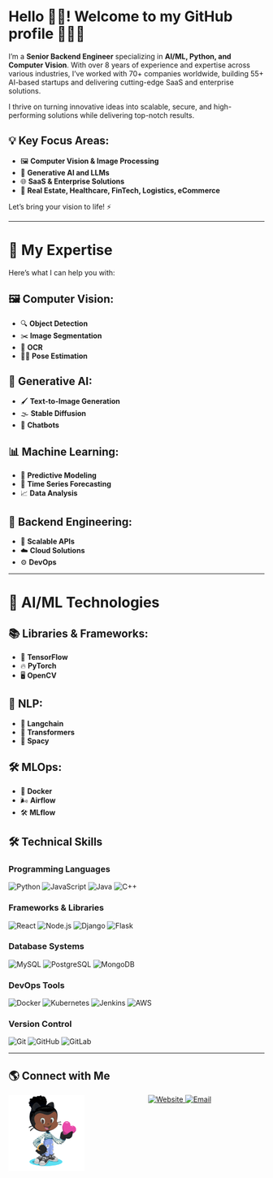 # Hello 👋🏾! Welcome to my GitHub profile 👩🏾‍💻


 I’m a **Senior Backend Engineer** specializing in **AI/ML, Python, and Computer Vision**. With over 8 years of experience and expertise across various industries, I’ve worked with 70+ companies worldwide, building 55+ AI-based startups and delivering cutting-edge SaaS and enterprise solutions.

I thrive on turning innovative ideas into scalable, secure, and high-performing solutions while delivering top-notch results.

## 💡 **Key Focus Areas**:
- 🖼️ **Computer Vision & Image Processing**
- 🤖 **Generative AI and LLMs**
- 🌐 **SaaS & Enterprise Solutions**
- 🏢 **Real Estate, Healthcare, FinTech, Logistics, eCommerce**

Let’s bring your vision to life! ⚡

---

# 🌟 **My Expertise**

Here’s what I can help you with:

## 🖼️ **Computer Vision**:
- 🔍 **Object Detection**
- ✂️ **Image Segmentation**
- 📝 **OCR**
- 🧍‍♂️ **Pose Estimation**

## 🤖 **Generative AI**:
- 🖌️ **Text-to-Image Generation**
- 🌫️ **Stable Diffusion**
- 💬 **Chatbots**

## 📊 **Machine Learning**:
- 🔮 **Predictive Modeling**
- 📅 **Time Series Forecasting**
- 📈 **Data Analysis**

## 🔧 **Backend Engineering**:
- 📡 **Scalable APIs**
- ☁️ **Cloud Solutions**
- ⚙️ **DevOps**

---

# 🧠 **AI/ML Technologies**

## 📚 **Libraries & Frameworks**:
- 📐 **TensorFlow**
- 🔥 **PyTorch**
- 🖥️ **OpenCV**

## 📝 **NLP**:
- 🔗 **Langchain**
- 🤖 **Transformers**
- 🌿 **Spacy**

## 🛠️ **MLOps**:
- 🐋 **Docker**
- 🌬️ **Airflow**
- 🛠️ **MLflow**    


## 🛠️ Technical Skills

### Programming Languages
![Python](https://img.shields.io/badge/-Python-3776AB?logo=python&logoColor=white)
![JavaScript](https://img.shields.io/badge/-JavaScript-F7DF1E?logo=javascript&logoColor=black)
![Java](https://img.shields.io/badge/-Java-007396?logo=java&logoColor=white)
![C++](https://img.shields.io/badge/-C++-00599C?logo=c%2B%2B&logoColor=white)

### Frameworks & Libraries
![React](https://img.shields.io/badge/-React-61DAFB?logo=react&logoColor=black)
![Node.js](https://img.shields.io/badge/-Node.js-339933?logo=node.js&logoColor=white)
![Django](https://img.shields.io/badge/-Django-092E20?logo=django&logoColor=white)
![Flask](https://img.shields.io/badge/-Flask-000000?logo=flask&logoColor=white)

### Database Systems
![MySQL](https://img.shields.io/badge/-MySQL-4479A1?logo=mysql&logoColor=white)
![PostgreSQL](https://img.shields.io/badge/-PostgreSQL-4169E1?logo=postgresql&logoColor=white)
![MongoDB](https://img.shields.io/badge/-MongoDB-47A248?logo=mongodb&logoColor=white)

### DevOps Tools
![Docker](https://img.shields.io/badge/-Docker-2496ED?logo=docker&logoColor=white)
![Kubernetes](https://img.shields.io/badge/-Kubernetes-326CE5?logo=kubernetes&logoColor=white)
![Jenkins](https://img.shields.io/badge/-Jenkins-D24939?logo=jenkins&logoColor=white)
![AWS](https://img.shields.io/badge/-AWS-232F3E?logo=amazon-aws&logoColor=white)

### Version Control
![Git](https://img.shields.io/badge/-Git-F05032?logo=git&logoColor=white)
![GitHub](https://img.shields.io/badge/-GitHub-181717?logo=github&logoColor=white)
![GitLab](https://img.shields.io/badge/-GitLab-FC6D26?logo=gitlab&logoColor=white)

---

## 🌎 Connect with Me

<div align="center">
    <img align="left" height="150" src="https://github.com/fortune-uwha/fortune-uwha/raw/main/Gif/Fortune-octocat-rotating.gif?raw=true" alt="Rotating Octocat">
    <div style="margin-left: 170px;">
        <a href="/" target="_blank">
            <img src="https://user-images.githubusercontent.com/40443167/162639626-3d3ae8bd-e02e-4854-aeb0-b0ffa457184a.png" alt="Website" width="30px">
        </a>
        <a href="mailto:your-email@example.com" target="_blank">
            <img src="https://user-images.githubusercontent.com/40443167/162639747-6f6067e8-0fc0-480d-b820-58594dd93390.png" alt="Email" width="30px">
        </a>
    </div>
</div>
